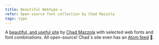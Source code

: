 ```yaml
---
title: Beautiful Webtype ★
refer: Open-source font collection by Chad Mazzola
tags: type
---
```

A  [beautiful, and useful site](https://beautifulwebtype.com) by [Chad Mazzola](https://chad.is) with selected web fonts and font combinations. All open-source! Chad´s site even has an [Atom feed](https://beautifulwebtype.com/feed.xml) 👏.